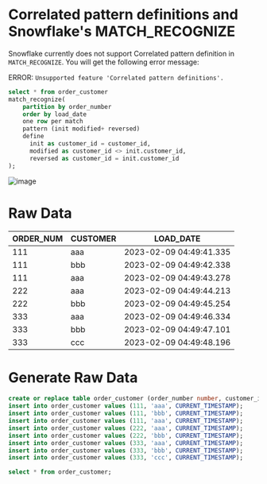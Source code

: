 # Correlated pattern definitions and Snowflake's MATCH_RECOGNIZE
Snowflake currently does not support Correlated pattern definition in `MATCH_RECOGNIZE`. You will get the following error message:

ERROR: `Unsupported feature 'Correlated pattern definitions'.` 

```sql
select * from order_customer
match_recognize(
    partition by order_number
    order by load_date
    one row per match
    pattern (init modified+ reversed)
    define
      init as customer_id = customer_id,
      modified as customer_id <> init.customer_id,
      reversed as customer_id = init.customer_id
);
```

![image](https://user-images.githubusercontent.com/121721444/217828368-7003e644-f0c5-4594-a2c4-757e01f49912.png)


# Raw Data

| ORDER_NUM | CUSTOMER | LOAD_DATE               |
|-----------|----------|-------------------------|
| 111       | aaa      | 2023-02-09 04:49:41.335 |
| 111       | bbb      | 2023-02-09 04:49:42.338 |
| 111       | aaa      | 2023-02-09 04:49:43.278 |
| 222       | aaa      | 2023-02-09 04:49:44.213 |
| 222       | bbb      | 2023-02-09 04:49:45.254 |
| 333       | aaa      | 2023-02-09 04:49:46.334 |
| 333       | bbb      | 2023-02-09 04:49:47.101 |
| 333       | ccc      | 2023-02-09 04:49:48.196 |

# Generate Raw Data

```sql
create or replace table order_customer (order_number number, customer_id varchar(80), load_date timestamp);
insert into order_customer values (111, 'aaa', CURRENT_TIMESTAMP);
insert into order_customer values (111, 'bbb', CURRENT_TIMESTAMP);
insert into order_customer values (111, 'aaa', CURRENT_TIMESTAMP);
insert into order_customer values (222, 'aaa', CURRENT_TIMESTAMP);
insert into order_customer values (222, 'bbb', CURRENT_TIMESTAMP);
insert into order_customer values (333, 'aaa', CURRENT_TIMESTAMP);
insert into order_customer values (333, 'bbb', CURRENT_TIMESTAMP);
insert into order_customer values (333, 'ccc', CURRENT_TIMESTAMP);

select * from order_customer;
```
